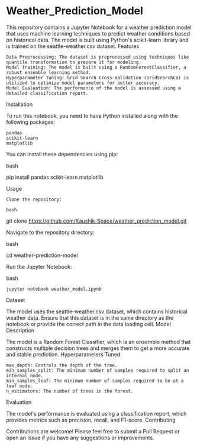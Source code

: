 # Weather_Prediction_Model


This repository contains a Jupyter Notebook for a weather prediction model that uses machine learning techniques to predict weather conditions based on historical data. The model is built using Python's scikit-learn library and is trained on the seattle-weather.csv dataset.
Features

    Data Preprocessing: The dataset is preprocessed using techniques like quantile transformation to prepare it for modeling.
    Model Training: The model is built using a RandomForestClassifier, a robust ensemble learning method.
    Hyperparameter Tuning: Grid Search Cross-Validation (GridSearchCV) is utilized to optimize model parameters for better accuracy.
    Model Evaluation: The performance of the model is assessed using a detailed classification report.

Installation

To run this notebook, you need to have Python installed along with the following packages:

    pandas
    scikit-learn
    matplotlib

You can install these dependencies using pip:

bash

pip install pandas scikit-learn matplotlib

Usage

    Clone the repository:

    bash

git clone https://github.com/Kaushik-Space/weather_prediction_model.git

Navigate to the repository directory:

bash

cd weather-prediction-model

Run the Jupyter Notebook:

bash

    jupyter notebook weather_model.ipynb

Dataset

The model uses the seattle-weather.csv dataset, which contains historical weather data. Ensure that this dataset is in the same directory as the notebook or provide the correct path in the data loading cell.
Model Description

The model is a Random Forest Classifier, which is an ensemble method that constructs multiple decision trees and merges them to get a more accurate and stable prediction.
Hyperparameters Tuned

    max_depth: Controls the depth of the tree.
    min_samples_split: The minimum number of samples required to split an internal node.
    min_samples_leaf: The minimum number of samples required to be at a leaf node.
    n_estimators: The number of trees in the forest.

Evaluation

The model's performance is evaluated using a classification report, which provides metrics such as precision, recall, and F1-score.
Contributing

Contributions are welcome! Please feel free to submit a Pull Request or open an Issue if you have any suggestions or improvements.
